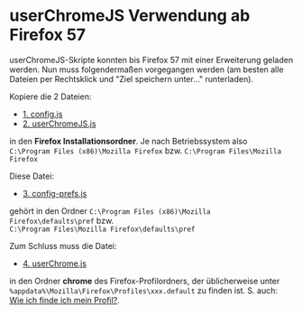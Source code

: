 # userChromeJS Verwendung ab Firefox 57

userChromeJS-Skripte konnten  bis Firefox 57 mit einer Erweiterung geladen werden. Nun muss folgendermaßen vorgegangen werden (am besten alle Dateien per Rechtsklick 
und "Ziel speichern unter..." runterladen).

Kopiere die 2 Dateien:

- [1. config.js](https://raw.githubusercontent.com/ardiman/userChrome.js/master/_userChrome/config.js)
- [2. userChromeJS.js](https://raw.githubusercontent.com/ardiman/userChrome.js/master/_userChrome/userChromeJS.js)

in den **Firefox Installationsordner**. Je nach Betriebssystem also  
`C:\Program Files (x86)\Mozilla Firefox` bzw. `C:\Program Files\Mozilla Firefox`

Diese Datei:

- [3. config-prefs.js](https://raw.githubusercontent.com/ardiman/userChrome.js/master/_userChrome/config-prefs.js)

gehört in den Ordner `C:\Program Files (x86)\Mozilla Firefox\defaults\pref` bzw.  
`C:\Program Files\Mozilla Firefox\defaults\pref`

Zum Schluss muss die Datei:

- [4. userChrome.js](https://raw.githubusercontent.com/ardiman/userChrome.js/master/_userChrome/userChrome.js)

in den Ordner **chrome** des Firefox-Profilordners, der üblicherweise unter  
`%appdata%\Mozilla\Firefox\Profiles\xxx.default` zu finden ist. S. auch: [Wie ich finde ich mein Profil?](https://support.mozilla.org/de/kb/benutzerprofile-mit-ihren-persoenlichen-daten#w_wie-finde-ich-mein-profil).


